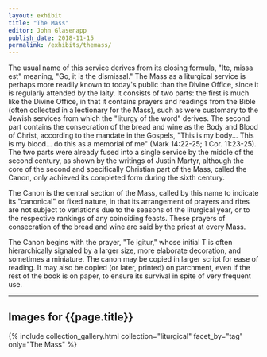 ```yaml
---
layout: exhibit
title: "The Mass"
editor: John Glasenapp
publish_date: 2018-11-15
permalink: /exhibits/themass/
---
```


The usual name of this service derives from its closing formula, "Ite, missa est" meaning, "Go, it is the dismissal." The Mass as a liturgical service is perhaps more readily known to today's public than the Divine Office, since it is regularly attended by the laity. It consists of two parts: the first is much like the Divine Office, in that it contains prayers and readings from the Bible (often collected in a lectionary for the Mass), such as were customary to the Jewish services from which the "liturgy of the word" derives. The second part contains the consecration of the bread and wine as the Body and Blood of Christ, according to the mandate in the Gospels, "This is my body... This is my blood... do this as a memorial of me" (Mark 14:22-25; 1 Cor. 11:23-25). The two parts were already fused into a single service by the middle of the second century, as shown by the writings of Justin Martyr, although the core of the second and specifically Christian part of the Mass, called the Canon, only achieved its completed form during the sixth century.

The Canon is the central section of the Mass, called by this name to indicate its "canonical" or fixed nature, in that its arrangement of prayers and rites are not subject to variations due to the seasons of the liturgical year, or to the respective rankings of any coinciding feasts. These prayers of consecration of the bread and wine are said by the priest at every Mass.

The Canon begins with the prayer, "Te igitur," whose initial T is often hierarchically signaled by a larger size, more elaborate decoration, and sometimes a miniature. The canon may be copied in larger script for ease of reading. It may also be copied (or later, printed) on parchment, even if the rest of the book is on paper, to ensure its survival in spite of very frequent use.

---

## Images for {{page.title}}



{% include collection_gallery.html collection="liturgical" facet_by="tag" only="The Mass" %}

<!-- ---
 
Barnard College Library,  MS 1, p. 189: An antiphonal from mid-14th-century Italy, but depicting the Elevation of the Consecrated Host at Mass.

Plimpton MS 035, f. 89r: A missal from late 14th-century Italy with the priest reading from the Canon of the Mass, "Hic est corpus meum, " "This is my body."

UTS MS 003, f. 135v: A missal from 15th-century Germany with the initial for Trinity Sunday cut away showing the larger script for the Canon of the Mass on the preceding leaf.
 -->